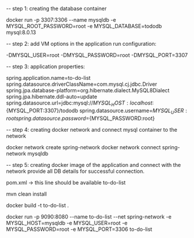 


-- step 1: creating the database container 

docker run -p 3307:3306 --name mysqldb -e MYSQL_ROOT_PASSWORD=root -e MYSQL_DATABASE=tododb mysql:8.0.13


-- step 2: add VM options in the application run configuration:

-DMYSQL_USER=root -DMYSQL_PASSWORD=root -DMYSQL_PORT=3307


-- step 3: application properties: 

spring.application.name=to-do-list
spring.datasource.driverClassName=com.mysql.cj.jdbc.Driver
spring.jpa.database-platform=org.hibernate.dialect.MySQL8Dialect
spring.jpa.hibernate.ddl-auto=update
spring.datasource.url=jdbc:mysql://${MYSQL_HOST:localhost}:${MYSQL_PORT:3307}/tododb
spring.datasource.username=${MYSQL_USER:root}
spring.datasource.password=${MYSQL_PASSWORD:root}

-- step 4: creating docker network and connect mysql container to the network

docker network create spring-network
docker network connect spring-network mysqldb


-- step 5: creating docker image of the application and connect with the network
            provide all DB details for successful connection.

pom.xml -> this line should be available
<finalName>to-do-list</finalName>

mvn clean install

docker build -t to-do-list .

docker run -p 9090:8080 --name to-do-list --net spring-network -e MYSQL_HOST=mysqldb -e MYSQL_USER=root -e MYSQL_PASSWORD=root -e MYSQL_PORT=3306 to-do-list

